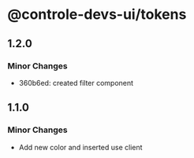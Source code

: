 # @controle-devs-ui/tokens

## 1.2.0

### Minor Changes

- 360b6ed: created filter component

## 1.1.0

### Minor Changes

- Add new color and inserted use client
